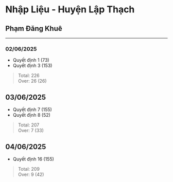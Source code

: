 # Nhập Liệu - Huyện Lập Thạch
## Phạm Đăng Khuê
-----
### 02/06/2025
- Quyết định 1 (73)
- Quyết định 3 (153)
> Total: 226 <br>
> Over: 26 (26)
## 03/06/2025
- Quyết định 7 (155)
- Quyết định 8 (52)
> Total: 207 <br>
> Over: 7 (33)
## 04/06/2025
- Quyết định 16 (155)
> Total: 209 <br>
> Over: 9 (42)